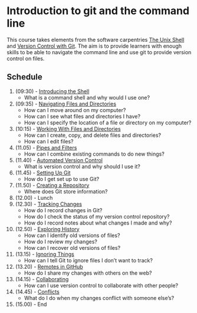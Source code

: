 # Introduction to git and the command line

This course takes elements from the software carpentries [The Unix Shell](https://swcarpentry.github.io/shell-novice/)
and [Version Control with Git](https://swcarpentry.github.io/git-novice/index.html).  The aim is to provide learners 
with enough skills to be able to navigate the command line and use git to provide version control on files.

## Schedule

1. (09:30) - [Introducing the Shell](https://swcarpentry.github.io/shell-novice/01-intro/index.html)
    * What is a command shell and why would I use one?
1. (09:35) - [Navigating Files and Directories](https://swcarpentry.github.io/shell-novice/02-filedir/index.html)
    * How can I move around on my computer?
    * How can I see what files and directories I have?
    * How can I specify the location of a file or directory on my computer?
1. (10:15) - [Working With Files and Directories](https://swcarpentry.github.io/shell-novice/03-create/index.html)
    * How can I create, copy, and delete files and directories?
    * How can I edit files?
1. (11.05) - [Pipes and Filters](https://swcarpentry.github.io/shell-novice/04-pipefilter/index.html)
    * How can I combine existing commands to do new things?
1. (11.40) - [Automated Version Control](https://swcarpentry.github.io/git-novice/01-basics/index.html)
    * What is version control and why should I use it?
1. (11.45) - [Setting Up Git](https://swcarpentry.github.io/git-novice/02-setup/index.html)
    * How do I get set up to use Git?
1. (11.50) - [Creating a Repository](https://swcarpentry.github.io/git-novice/03-create/index.html)
    * Where does Git store information?
1. (12.00) - Lunch
1. (12.30) - [Tracking Changes](https://swcarpentry.github.io/git-novice/04-changes/index.html)
    * How do I record changes in Git?
    * How do I check the status of my version control repository?
    * How do I record notes about what changes I made and why?
1. (12.50) - [Exploring History](https://swcarpentry.github.io/git-novice/05-history/index.html)
    * How can I identify old versions of files?
    * How do I review my changes?
    * How can I recover old versions of files?
1. (13.15) - [Ignoring Things](https://swcarpentry.github.io/git-novice/06-ignore/index.html)
    * How can I tell Git to ignore files I don’t want to track?
1. (13.20) - [Remotes in GitHub](https://swcarpentry.github.io/git-novice/07-github/index.html)
    * How do I share my changes with others on the web?
1. (14.15) - [Collaborating](https://swcarpentry.github.io/git-novice/08-collab/index.html)
    * 	How can I use version control to collaborate with other people?
1. (14.45) - [Conflicts](https://swcarpentry.github.io/git-novice/09-conflict/index.html)
    * What do I do when my changes conflict with someone else’s?
1. (15.00) - End
